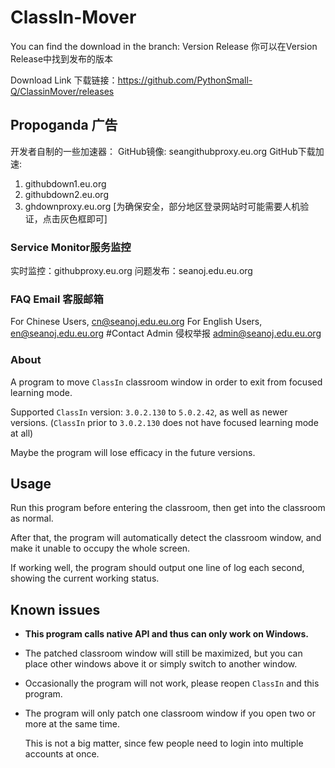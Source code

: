 # ClassIn-Mover

You can find the download in the branch: Version Release 你可以在Version Release中找到发布的版本

Download Link 下载链接：https://github.com/PythonSmall-Q/ClassinMover/releases
## Propoganda 广告
开发者自制的一些加速器：
GitHub镜像:
seangithubproxy.eu.org
GitHub下载加速:
1. githubdown1.eu.org
2. githubdown2.eu.org
3. ghdownproxy.eu.org
  [为确保安全，部分地区登录网站时可能需要人机验证，点击灰色框即可]

### Service Monitor服务监控

实时监控：githubproxy.eu.org
问题发布：seanoj.edu.eu.org

### FAQ Email 客服邮箱

For Chinese Users, cn@seanoj.edu.eu.org
For English Users, en@seanoj.edu.eu.org
#Contact Admin 侵权举报
admin@seanoj.edu.eu.org

### About

A program to move `ClassIn` classroom window in order to exit from focused learning mode.

Supported `ClassIn` version: `3.0.2.130` to `5.0.2.42`, as well as newer versions. (`ClassIn` prior to `3.0.2.130` does not have focused learning mode at all)

Maybe the program will lose efficacy in the future versions.

## Usage

Run this program before entering the classroom, then get into the classroom as normal.

After that, the program will automatically detect the classroom window, and make it unable to occupy the whole screen.

If working well, the program should output one line of log each second, showing the current working status.

## Known issues

- **This program calls native API and thus can only work on Windows.**

- The patched classroom window will still be maximized, but you can place other windows above it or simply switch to another window.

- Occasionally the program will not work, please reopen `ClassIn` and this program.

- The program will only patch one classroom window if you open two or more at the same time.

  This is not a big matter, since few people need to login into multiple accounts at once.

